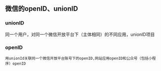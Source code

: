 

## 微信的openID、unionID

### unionID
同一个用户，对同一个微信开放平台下（主体相同）的不同应用，unionID项目
### openID


```
用unionId关联同一个微信开放平台账号下的openID,网站应用openID和公众号（包括小程序）openID

```